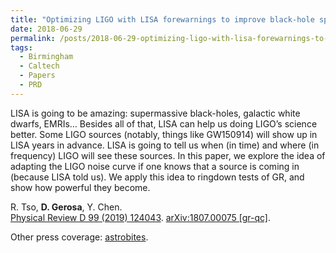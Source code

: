 ```yaml
---
title: "Optimizing LIGO with LISA forewarnings to improve black-hole spectroscopy"
date: 2018-06-29
permalink: /posts/2018-06-29-optimizing-ligo-with-lisa-forewarnings-to-improve-black-hole-spectroscopy
tags:
  - Birmingham
  - Caltech
  - Papers
  - PRD
---
```


LISA is going to be amazing: supermassive black-holes, galactic white dwarfs, EMRIs… Besides all of that, LISA can help us doing LIGO’s science better. Some LIGO sources (notably, things like GW150914) will show up in LISA years in advance. LISA is going to tell us when (in time) and where (in frequency) LIGO will see these sources. In this paper, we explore the idea of adapting the LIGO noise curve if one knows that a source is coming in (because LISA told us). We apply this idea to ringdown tests of GR, and show how powerful they become.

R. Tso, **D. Gerosa**, Y. Chen.\
[Physical Review D 99 (2019) 124043](https://journals.aps.org/prd/abstract/10.1103/PhysRevD.99.124043). [arXiv:1807.00075 [gr-qc]](https://arxiv.org/abs/1807.00075).

Other press coverage: [astrobites](<https://astrobites.org/2018/10/05/lisa-forewarnings-can-help-ligo-study-black-holes/>).
